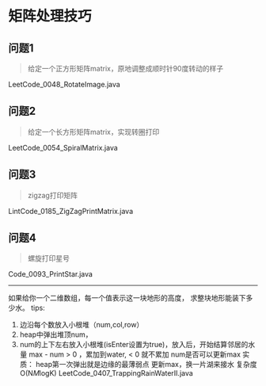 # 矩阵处理技巧

## 问题1

> 给定一个正方形矩阵matrix，原地调整成顺时针90度转动的样子

LeetCode_0048_RotateImage.java

## 问题2

> 给定一个长方形矩阵matrix，实现转圈打印

LeetCode_0054_SpiralMatrix.java

## 问题3

> zigzag打印矩阵

LintCode_0185_ZigZagPrintMatrix.java

## 问题4

> 螺旋打印星号

Code_0093_PrintStar.java

---

如果给你一个二维数组，每一个值表示这一块地形的高度，
求整块地形能装下多少水。
tips:

1. 边沿每个数放入小根堆（num,col,row）
2. heap中弹出堆顶num，
3. num的上下左右放入小根堆(isEnter设置为true)，放入后，开始结算邻居的水量
    max - num > 0 ，累加到water, < 0 就不累加
    num是否可以更新max
    实质：
    heap第一次弹出就是边缘的最薄弱点
    更新max，换一片湖来接水
    复杂度
    O(N*M*logK)
LeetCode_0407_TrappingRainWaterII.java

